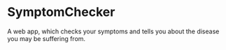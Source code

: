 # SymptomChecker
A web app, which checks your symptoms and tells you about the disease you may be suffering from.
